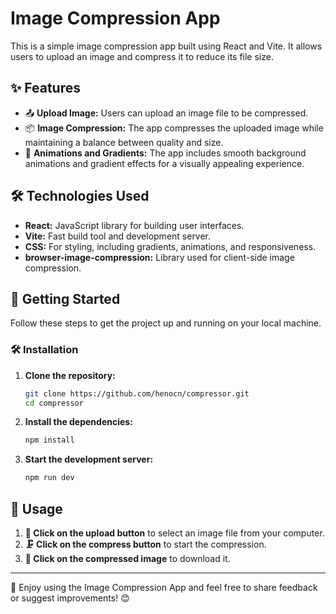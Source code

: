 # Image Compression App

This is a simple image compression app built using React and Vite. It allows users to upload an image and compress it to reduce its file size.
## ✨ Features

- 📤 **Upload Image:** Users can upload an image file to be compressed.
- 📦 **Image Compression:** The app compresses the uploaded image while maintaining a balance between quality and size.
- 🎨 **Animations and Gradients:** The app includes smooth background animations and gradient effects for a visually appealing experience.

## 🛠️ Technologies Used

- **React:** JavaScript library for building user interfaces.
- **Vite:** Fast build tool and development server.
- **CSS:** For styling, including gradients, animations, and responsiveness.
- **browser-image-compression:** Library used for client-side image compression.

## 🚀 Getting Started

Follow these steps to get the project up and running on your local machine.

### 🛠️ Installation

1. **Clone the repository:**

    ```bash
    git clone https://github.com/henocn/compressor.git
    cd compressor
    ```

2. **Install the dependencies:**

    ```bash
    npm install
    ```

3. **Start the development server:**

    ```bash
    npm run dev
    ```
    
## 🎯 Usage

1. **📂 Click on the upload button** to select an image file from your computer.
2. **🗜️ Click on the compress button** to start the compression.
4. **💾 Click on the compressed image** to download it.

---

🌟 Enjoy using the Image Compression App and feel free to share feedback or suggest improvements! 😊
